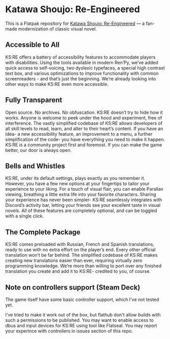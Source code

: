 # Katawa Shoujo: Re-Engineered

This is a Flatpak repository for [Katawa Shoujo: Re-Engineered](https://www.fhs.sh/projects) — a fan-made
modernization of classic visual novel.

## Accessible to All

KS:RE offers a battery of accessibility features to accommodate players with disabilities. Using the tools available
in modern Ren’Py, we’ve added quick access to self-voicing, two dyslexic typefaces, a special high contrast text box,
and various optimizations to improve functionality with common screenreaders - and that’s just the beginning. We’re
already looking into other ways to make KS:RE even more accessible.

## Fully Transparent

Open source. No archives. No obfuscation. KS:RE doesn’t try to hide how it works. Anyone is welcome to peek under the hood
and experiment, free of interference. The vastly simplified codebase of KS:RE allows developers of all skill levels to read,
learn, and alter to their heart’s content. If you have an idea- a new accessibility feature, an improvement to a menu, a
further simplification of the code- you have everything you need to make it happen. KS:RE is a community project first and
foremost. If you can make the game better, our door is always open.

## Bells and Whistles

KS:RE, under its default settings, plays exactly as you remember it. However, you have a few new options at your fingertips
to tailor your experience to your liking. For a touch of visual flair, you can enable Parallax viewing, breathing a little
extra life into your favorite characters. Sharing your experience has never been simpler- KS:RE seamlessly integrates with
Discord’s activity bar, letting your friends see your excellent taste in visual novels. All of these features are completely
optional, and can be toggled with a single click.

## The Complete Package

KS:RE comes preloaded with Russian, French and Spanish translations, ready to use with no extra effort on the player’s end. Every other
official translation won’t be far behind. The simplified codebase of KS:RE makes creating new translations easier than ever,
requiring virtually zero programming knowledge. We’re more than willing to port over any finished translation you create and
add it to KS:RE- credited to you, of course.

## Note on controllers support (Steam Deck)

The game itself have some basic controller support, which I've not tested yet.

I've tried to make it work out of the box, but flathub don't allow builds with such a permissions to be published. You
may want to enable access to dbus and input devices for KS:RE using tool like Flatseal. You may report your experince
with controllers in issues section of this repo.
